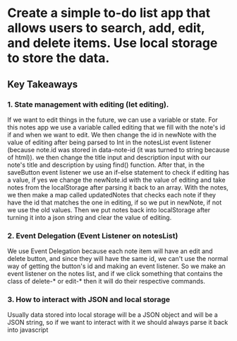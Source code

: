 # Create a simple to-do list app that allows users to search, add, edit, and delete items. Use local storage to store the data.

## Key Takeaways
### 1. State management with editing (let editing).
If we want to edit things in the future, we can use a variable or state. For this notes app we use a variable called editing that we fill with the note's id if and when we want to edit. We then change the id in newNote with the value of editing after being parsed to Int in the notesList event listener (because note.id was stored in data-note-id (it was turned to string because of html)). we then change the title input and description input with our note's title and description by using find() function. After that, in the saveButton event listener we use an if-else statement to check if editing has a value, if yes we change the newNote.id with the value of editing and take notes from the localStorage after parsing it back to an array. With the notes, we then make a map called updatedNotes that checks each note if they have the id that matches the one in editing, if so we put in newNote, if not we use the old values. Then we put notes back into localStorage after turning it into a json string and clear the value of editing.
### 2. Event Delegation (Event Listener on notesList)
We use Event Delegation because each note item will have an edit and delete button, and since they will have the same id, we can't use the normal way of getting the button's id and making an event listener. So we make an event listener on the notes list, and if we click something that contains the class of delete-* or edit-* then it will do their respective commands.
### 3. How to interact with JSON and local storage
Usually data stored into local storage will be a JSON object and will be a JSON string, so if we want to interact with it we should always parse it back into javascript